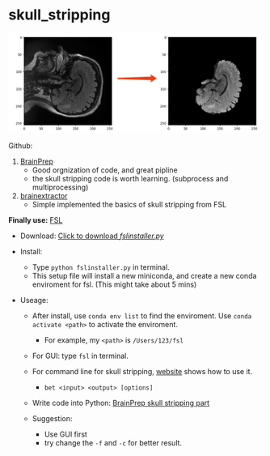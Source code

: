 # skull_stripping

![Skull_stripping](https://github.com/JinqianPan/skull_stripping/blob/main/img/skull_stripping.pic.jpg)

Github:
1. [BrainPrep](https://github.com/quqixun/BrainPrep)
    - Good orgnization of code, and great pipline
    - the skull stripping code is worth learning. (subprocess and multiprocessing)
2. [brainextractor](https://github.com/vanandrew/brainextractor)
    - Simple implemented the basics of skull stripping from FSL

**Finally use:**
[FSL](https://fsl.fmrib.ox.ac.uk/fsl/fslwiki)
- Download: [Click to download *fslinstaller.py*](https://fsl.fmrib.ox.ac.uk/fsldownloads_registration)

- Install:
    - Type `python fslinstaller.py` in terminal.
    - This setup file will install a new miniconda, and create a new conda enviroment for fsl. (This might take about 5 mins)

- Useage: 
    - After install, use `conda env list` to find the enviroment. Use `conda activate <path>` to activate the enviroment.
        - For example, my `<path>` is `/Users/123/fsl`
    - For GUI: type `fsl` in terminal.
    - For command line for skull stripping, [website](https://fsl.fmrib.ox.ac.uk/fsl/fslwiki/BET/UserGuide) shows how to use it.
        - `bet <input> <output> [options]`

    - Write code into Python: [BrainPrep skull stripping part](https://github.com/quqixun/BrainPrep/blob/master/src/skull_stripping.py)

    - Suggestion: 
        - Use GUI first
        - try change the `-f` and `-c` for better result.